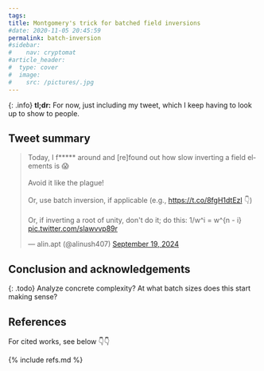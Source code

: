 ```yaml
---
tags:
title: Montgomery's trick for batched field inversions
#date: 2020-11-05 20:45:59
permalink: batch-inversion
#sidebar:
#    nav: cryptomat
#article_header:
#  type: cover
#  image:
#    src: /pictures/.jpg
---
```


{: .info}
**tl;dr:** For now, just including my tweet, which I keep having to look up to show to people.


<!--more-->

<!-- Here you can define LaTeX macros -->
<div style="display: none;">$
$</div> <!-- $ -->

## Tweet summary

<blockquote class="twitter-tweet"><p lang="en" dir="ltr">Today, I f***** around and [re]found out how slow inverting a field elements is 😱<br><br>Avoid it like the plague!<br><br>Or, use batch inversion, if applicable (e.g., <a href="https://t.co/8fgH1dtEzl">https://t.co/8fgH1dtEzl</a> 👇)<br><br>Or, if inverting a root of unity, don&#39;t do it; do this: 1/w^i = w^{n - i} <a href="https://t.co/slawvvp89r">pic.twitter.com/slawvvp89r</a></p>&mdash; alin.apt (@alinush407) <a href="https://twitter.com/alinush407/status/1836912804902682625?ref_src=twsrc%5Etfw">September 19, 2024</a></blockquote> <script async src="https://platform.twitter.com/widgets.js" charset="utf-8"></script>

## Conclusion and acknowledgements

{: .todo}
Analyze concrete complexity? At what batch sizes does this start making sense?

## References

For cited works, see below 👇👇

{% include refs.md %}
